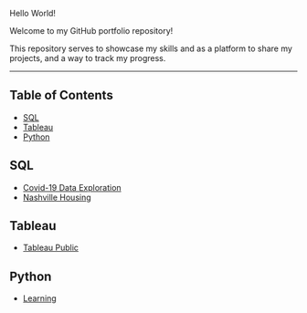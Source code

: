 Hello World!

Welcome to my GitHub portfolio repository!

This repository serves to showcase my skills and as a platform to share my projects, and a way to track my progress.
***

## Table of Contents
- [SQL](#SQL)
- [Tableau](#Tableau)
- [Python](#Python)

## SQL
- [Covid-19 Data Exploration](https://github.com/poojabk9/SQL/blob/main/covid_19_data_exploration)
- [Nashville Housing](https://github.com/poojabk9/SQL/blob/main/Nashville%20Housing.sql)

## Tableau
- [Tableau Public](https://public.tableau.com/app/profile/pooja8022?authMode=activationSuccess)

## Python
- [Learning](https://github.com/poojabk9/python)